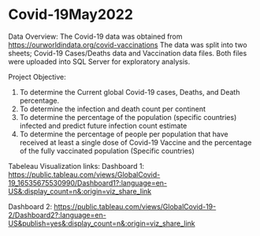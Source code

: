# Covid-19May2022
Data Overview:
The Covid-19 data was obtained from https://ourworldindata.org/covid-vaccinations 
The data was split into two sheets; Covid-19 Cases/Deaths data and Vaccination data files.
Both files were uploaded into SQL Server for exploratory analysis. 

Project Objective: 
1. To determine the Current global Covid-19 cases, Deaths, and Death percentage.
2. To determine the infection and death count  per continent
3. To determine the percentage of the population (specific countries) infected and predict future infection count estimate
4. To determine the percentage of people per population that have received at least a single dose of Covid-19 Vaccine 
    and the percentage of the fully vaccinated population (Specific countries)

    
 Tabeleau Visualization links: 
 Dashboard 1: https://public.tableau.com/views/GlobalCovid-19_16535675530990/Dashboard1?:language=en-US&:display_count=n&:origin=viz_share_link
 
 
 
 Dashboard 2: https://public.tableau.com/views/GlobalCovid-19-2/Dashboard2?:language=en-US&publish=yes&:display_count=n&:origin=viz_share_link
 
 
